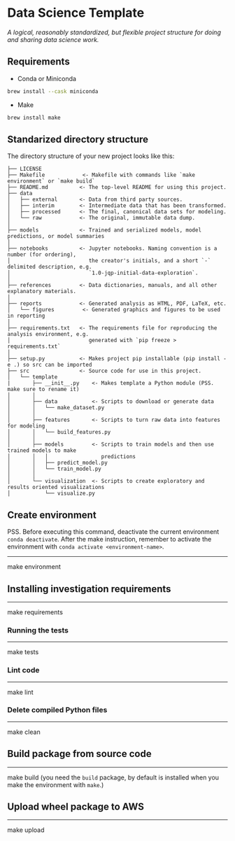 # Data Science Template

_A logical, reasonably standardized, but flexible project structure for doing and sharing data science work._

## Requirements

- Conda or Miniconda

```bash
brew install --cask miniconda
```

- Make

```bash
brew install make
```

## Standarized directory structure

The directory structure of your new project looks like this:

```text
├── LICENSE
├── Makefile            <- Makefile with commands like `make environment` or `make build`
├── README.md          <- The top-level README for using this project.
├── data
│   ├── external       <- Data from third party sources.
│   ├── interim        <- Intermediate data that has been transformed.
│   ├── processed      <- The final, canonical data sets for modeling.
│   └── raw            <- The original, immutable data dump.
│
├── models             <- Trained and serialized models, model predictions, or model summaries
│
├── notebooks          <- Jupyter notebooks. Naming convention is a number (for ordering),
│                         the creator's initials, and a short `-` delimited description, e.g.
│                         `1.0-jqp-initial-data-exploration`.
│
├── references         <- Data dictionaries, manuals, and all other explanatory materials.
│
├── reports            <- Generated analysis as HTML, PDF, LaTeX, etc.
│   └── figures         <- Generated graphics and figures to be used in reporting
│
├── requirements.txt   <- The requirements file for reproducing the analysis environment, e.g.
│                         generated with `pip freeze > requirements.txt`
│
├── setup.py           <- Makes project pip installable (pip install -e .) so src can be imported
├── src                <- Source code for use in this project.
│   └── template
|       ├── __init__.py    <- Makes template a Python module (PSS. make sure to rename it)
│       │
│       ├── data           <- Scripts to download or generate data
│       │   └── make_dataset.py
│       │
│       ├── features       <- Scripts to turn raw data into features for modeling
│       │   └── build_features.py
│       │
│       ├── models         <- Scripts to train models and then use trained models to make
│       │   │                 predictions
│       │   ├── predict_model.py
│       │   └── train_model.py
│       │
│       └── visualization  <- Scripts to create exploratory and results oriented visualizations
│           └── visualize.py
```

## Create environment

PSS. Before executing this command, deactivate the current environment `conda deactivate`.
After the make instruction, remember to activate the environment with `conda activate <environment-name>`.

------------

make environment

## Installing investigation requirements

------------

make requirements

### Running the tests

------------

make tests

### Lint code

------------

make lint

### Delete compiled Python files

------------

make clean

## Build package from source code

------------

make build (you need the `build` package, by default is installed when you make the environment with `make`.)

## Upload wheel package to AWS

------------

make upload
